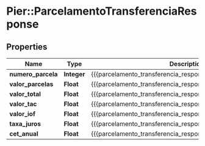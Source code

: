 # Pier::ParcelamentoTransferenciaResponse

## Properties
Name | Type | Description | Notes
------------ | ------------- | ------------- | -------------
**numero_parcela** | **Integer** | {{{parcelamento_transferencia_response_numero_parcela_value}}} | [optional] 
**valor_parcelas** | **Float** | {{{parcelamento_transferencia_response_valor_parcelas_value}}} | [optional] 
**valor_total** | **Float** | {{{parcelamento_transferencia_response_valor_total_value}}} | [optional] 
**valor_tac** | **Float** | {{{parcelamento_transferencia_response_valor_t_a_c_value}}} | [optional] 
**valor_iof** | **Float** | {{{parcelamento_transferencia_response_valor_i_o_f_value}}} | [optional] 
**taxa_juros** | **Float** | {{{parcelamento_transferencia_response_taxa_juros_value}}} | [optional] 
**cet_anual** | **Float** | {{{parcelamento_transferencia_response_cet_anual_value}}} | [optional] 


